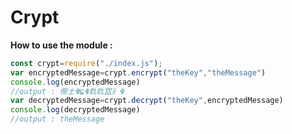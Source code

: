 # Crypt

**How to use the module :**

```js
const crypt=require("./index.js");
var encryptedMessage=crypt.encrypt("theKey","theMessage")
console.log(encryptedMessage)
//output : 㒐⼠ⷄ⋤ⷄ㐜㐜⯴⺬ⷄ
var decryptedMessage=crypt.decrypt("theKey",encryptedMessage)
console.log(decryptedMessage)
//output : theMessage
```